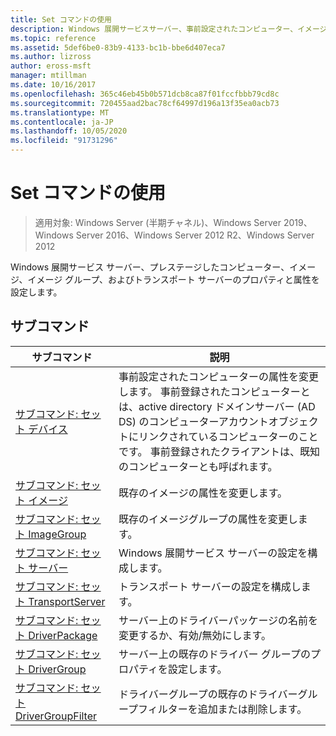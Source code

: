 ```yaml
---
title: Set コマンドの使用
description: Windows 展開サービスサーバー、事前設定されたコンピューター、イメージ、イメージグループ、およびトランスポートサーバーのプロパティと属性を設定する「set」の参照記事。
ms.topic: reference
ms.assetid: 5def6be0-83b9-4133-bc1b-bbe6d407eca7
ms.author: lizross
author: eross-msft
manager: mtillman
ms.date: 10/16/2017
ms.openlocfilehash: 365c46eb45b0b571dcb8ca87f01fccfbbb79cd8c
ms.sourcegitcommit: 720455aad2bac78cf64997d196a13f35ea0acb73
ms.translationtype: MT
ms.contentlocale: ja-JP
ms.lasthandoff: 10/05/2020
ms.locfileid: "91731296"
---
```

# <a name="using-the-set-command"></a>Set コマンドの使用

> 適用対象: Windows Server (半期チャネル)、Windows Server 2019、Windows Server 2016、Windows Server 2012 R2、Windows Server 2012

Windows 展開サービス サーバー、プレステージしたコンピューター、イメージ、イメージ グループ、およびトランスポート サーバーのプロパティと属性を設定します。

## <a name="subcommands"></a>サブコマンド
|サブコマンド|説明|
|-------|--------|
|[サブコマンド: セット デバイス](subcommand-set-device.md)|事前設定されたコンピューターの属性を変更します。 事前登録されたコンピューターとは、active directory ドメインサーバー (AD DS) のコンピューターアカウントオブジェクトにリンクされているコンピューターのことです。 事前登録されたクライアントは、既知のコンピューターとも呼ばれます。|
|[サブコマンド: セット イメージ](subcommand-set-image.md)|既存のイメージの属性を変更します。|
|[サブコマンド: セット ImageGroup](subcommand-set-imagegroup.md)|既存のイメージグループの属性を変更します。|
|[サブコマンド: セット サーバー](subcommand-set-server.md)|Windows 展開サービス サーバーの設定を構成します。|
|[サブコマンド: セット TransportServer](subcommand-set-transportserver.md)|トランスポート サーバーの設定を構成します。|
|[サブコマンド: セット DriverPackage](subcommand-set-driverpackage.md)|サーバー上のドライバーパッケージの名前を変更するか、有効/無効にします。|
|[サブコマンド: セット DriverGroup](subcommand-set-drivergroup.md)|サーバー上の既存のドライバー グループのプロパティを設定します。|
|[サブコマンド: セット DriverGroupFilter](subcommand-set-drivergroupfilter.md)|ドライバーグループの既存のドライバーグループフィルターを追加または削除します。|
